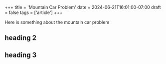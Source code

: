 +++
title = 'Mountain Car Problem'
date = 2024-06-21T16:01:00-07:00
draft = false
tags = ['article']
+++


Here is something about the mountain car problem



## heading 2

## heading 3